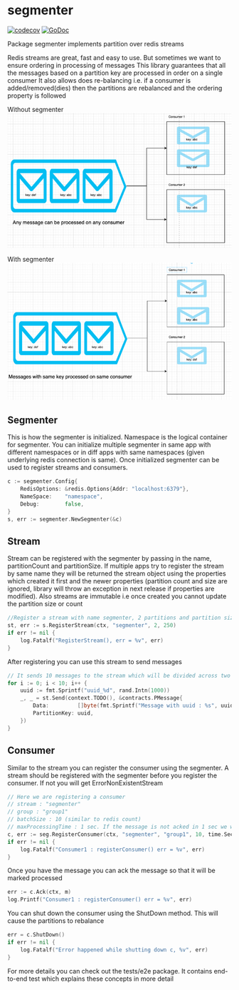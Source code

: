 
# segmenter

[![codecov](https://codecov.io/gh/hextechpal/segmenter/branch/master/graph/badge.svg)](https://codecov.io/gh/hextechpal/segmenter)
[![GoDoc](https://img.shields.io/badge/pkg.go.dev-doc-blue)](http://pkg.go.dev/github.com/hextechpal/segmenter)

Package segmenter implements partition over redis streams

Redis streams are great, fast and easy to use. But sometimes we want to ensure ordering in processing of messages
This library guarantees that all the messages based on a partition key are processed in order on a single consumer
It also allows does re-balancing i.e. if a consumer is added/removed(dies) then the partitions are rebalanced
and the ordering property is followed
 
Without segmenter
<img src="docs/no_segmenter.png"/>

With segmenter
<img src="docs/with_segmenter.png"/>


## Segmenter

This is how the segmenter is initialized. Namespace is the logical container for segmenter.
You can initialize multiple segmenter in same app with different namespaces or in diff apps with same namespaces
(given underlying redis connection is same). Once initialized segmenter can be used to register streams and consumers.

```go
c := segmenter.Config{
	RedisOptions: &redis.Options{Addr: "localhost:6379"},
	NameSpace:    "namespace",
	Debug:        false,
}
s, err := segmenter.NewSegmenter(&c)
```

## Stream

Stream can be registered with the segmenter by passing in the name, partitionCount and partitionSize.
If multiple apps try to register the stream by same name they will be returned the stream object using the properties
which created it first and the newer properties (partition count and size are ignored, library will throw an exception
in next release if properties are modified).
Also streams are immutable i.e once created you cannot update the partition size or count

```go
//Register a stream with name segmenter, 2 partitions and partition size 150
st, err := s.RegisterStream(ctx, "segmenter", 2, 250)
if err != nil {
	log.Fatalf("RegisterStream(), err = %v", err)
}
```

After registering you can use this stream to send messages

```go
// It sends 10 messages to the stream which will be divided across two partitions of the stream
for i := 0; i < 10; i++ {
	uuid := fmt.Sprintf("uuid_%d", rand.Intn(1000))
	_, _ = st.Send(context.TODO(), &contracts.PMessage{
		Data:         []byte(fmt.Sprintf("Message with uuid : %s", uuid)),
		PartitionKey: uuid,
	})
}
```

## Consumer

Similar to the stream you can register the consumer using the segmenter. A stream should be registered with the
segmenter before you register the consumer. If not you will get ErrorNonExistentStream

```go
// Here we are registering a consumer
// stream : "segmenter"
// group : "group1"
// batchSize : 10 (similar to redis count)
// maxProcessingTime : 1 sec. If the message is not acked in 1 sec we will ry to redeliver it
c, err := seg.RegisterConsumer(ctx, "segmenter", "group1", 10, time.Second)
if err != nil {
	log.Fatalf("Consumer1 : registerConsumer() err = %v", err)
}
```

Once you have the message you can ack the message so that it will be marked processed

```go
err := c.Ack(ctx, m)
log.Printf("Consumer1 : registerConsumer() err = %v", err)
```

You can shut down the consumer using the ShutDown method. This will cause the partitions to rebalance

```go
err = c.ShutDown()
if err != nil {
	log.Fatalf("Error happened while shutting down c, %v", err)
}
```

For more details you can check out the tests/e2e package. It contains end-to-end test which explains these concepts
in more detail
